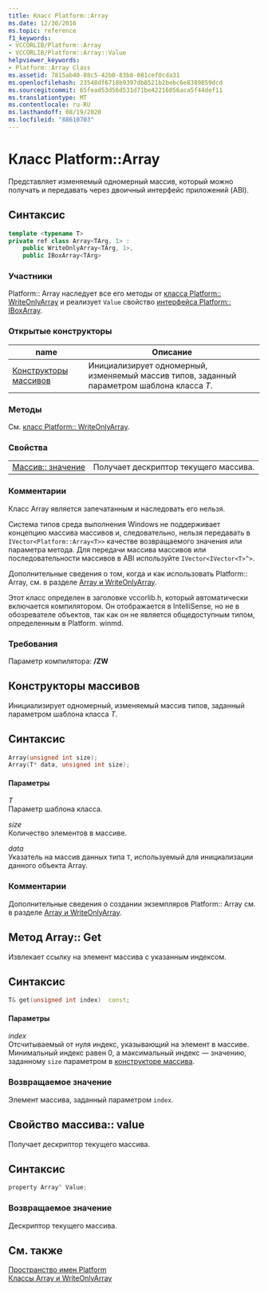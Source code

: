 ```yaml
---
title: Класс Platform::Array
ms.date: 12/30/2016
ms.topic: reference
f1_keywords:
- VCCORLIB/Platform::Array
- VCCORLIB/Platform::Array::Value
helpviewer_keywords:
- Platform::Array Class
ms.assetid: 7815ab40-88c5-42b0-83b8-081cef0cda31
ms.openlocfilehash: 23548df6718b9397db8521b2bebc6e8389859dcd
ms.sourcegitcommit: 65fead53d56d531d71be42216056aca5f44def11
ms.translationtype: MT
ms.contentlocale: ru-RU
ms.lasthandoff: 08/19/2020
ms.locfileid: "88610703"
---
```

# <a name="platformarray-class"></a>Класс Platform::Array

Представляет изменяемый одномерный массив, который можно получать и передавать через двоичный интерфейс приложений (ABI).

## <a name="syntax"></a>Синтаксис

```cpp
template <typename T>
private ref class Array<TArg, 1> :
    public WriteOnlyArray<TArg, 1>,
    public IBoxArray<TArg>
```

### <a name="members"></a>Участники

Platform:: Array наследует все его методы от [класса Platform:: WriteOnlyArray](../cppcx/platform-writeonlyarray-class.md) и реализует `Value` свойство [интерфейса Platform:: IBoxArray](../cppcx/platform-iboxarray-interface.md).

### <a name="public-constructors"></a>Открытые конструкторы

|name|Описание|
|----------|-----------------|
|[Конструкторы массивов](#ctor)|Инициализирует одномерный, изменяемый массив типов, заданный параметром шаблона класса *T*.|

### <a name="methods"></a>Методы

См. [класс Platform:: WriteOnlyArray](../cppcx/platform-writeonlyarray-class.md).

### <a name="properties"></a>Свойства

|||
|-|-|
|[Массив:: значение](#value)|Получает дескриптор текущего массива.|

### <a name="remarks"></a>Комментарии

Класс Array является запечатанным и наследовать его нельзя.

Система типов среда выполнения Windows не поддерживает концепцию массива массивов и, следовательно, нельзя передавать в `IVector<Platform::Array<T>>` качестве возвращаемого значения или параметра метода. Для передачи массива массивов или последовательности массивов в ABI используйте `IVector<IVector<T>^>`.

Дополнительные сведения о том, когда и как использовать Platform:: Array, см. в разделе [Array и WriteOnlyArray](../cppcx/array-and-writeonlyarray-c-cx.md).

Этот класс определен в заголовке vccorlib.h, который автоматически включается компилятором. Он отображается в IntelliSense, но не в обозревателе объектов, так как он не является общедоступным типом, определенным в Platform. winmd.

### <a name="requirements"></a>Требования

Параметр компилятора: **/ZW**

## <a name="array-constructors"></a><a name="ctor"></a> Конструкторы массивов

Инициализирует одномерный, изменяемый массив типов, заданный параметром шаблона класса *T*.

## <a name="syntax"></a>Синтаксис

```cpp
Array(unsigned int size);
Array(T* data, unsigned int size);
```

#### <a name="parameters"></a>Параметры

*T*<br/>
Параметр шаблона класса.

*size*<br/>
Количество элементов в массиве.

*data*<br/>
Указатель на массив данных типа `T`, используемый для инициализации данного объекта Array.

### <a name="remarks"></a>Комментарии

Дополнительные сведения о создании экземпляров Platform:: Array см. в разделе [Array и WriteOnlyArray](../cppcx/array-and-writeonlyarray-c-cx.md).

## <a name="arrayget-method"></a><a name="get"></a> Метод Array:: Get

Извлекает ссылку на элемент массива с указанным индексом.

## <a name="syntax"></a>Синтаксис

```cpp
T& get(unsigned int index)  const;
```

#### <a name="parameters"></a>Параметры

*index*<br/>
Отсчитываемый от нуля индекс, указывающий на элемент в массиве. Минимальный индекс равен 0, а максимальный индекс — значению, заданному `size` параметром в [конструкторе массива](#ctor).

### <a name="return-value"></a>Возвращаемое значение

Элемент массива, заданный параметром `index`.

## <a name="arrayvalue-property"></a><a name="value"></a> Свойство массива:: value

Получает дескриптор текущего массива.

## <a name="syntax"></a>Синтаксис

```cpp
property Array^ Value;
```

### <a name="return-value"></a>Возвращаемое значение

Дескриптор текущего массива.

## <a name="see-also"></a>См. также

[Пространство имен Platform](../cppcx/platform-namespace-c-cx.md)<br/>
[Классы Array и WriteOnlyArray](../cppcx/array-and-writeonlyarray-c-cx.md)
